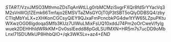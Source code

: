 $START$/VzvJMSO3MthmoZDsTqAnWtLLg0rbMCMziSvgrFXQr8fdSrYYacVq3M2sVnWOj1ZEmk66Tmfajo2EMSVTaZMsGYOjT0jP3tSBT5oQlyDDBSQ4/zbyCTIqMbYxLX+zXHKonCGCsyQiEY9QJxaFmPcncbkPG4dw1tYW65LZpuPKtuWXwzOG06lgdoqaSMfb3KUz7UIWuLMixFsUQ10xddJ74Pm2oOrCweV/fylgwuek2DEHHhIdWRkKM+Dv0ssIEedd88pGdLSUfMXN+HR5m7s7ucDD9oMbLnxl71SDUMkUP8HhbQIO+/qk3WK5Lv+az4+$END$